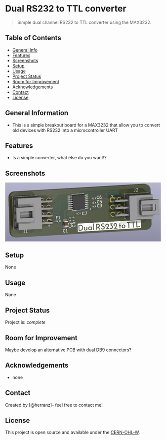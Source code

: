 # Dual RS232 to TTL converter
> Simple dual channel RS232 to TTL converter using the MAX3232.

## Table of Contents
* [General Info](#general-information)
* [Features](#features)
* [Screenshots](#screenshots)
* [Setup](#setup)
* [Usage](#usage)
* [Project Status](#project-status)
* [Room for Improvement](#room-for-improvement)
* [Acknowledgements](#acknowledgements)
* [Contact](#contact)
* [License](#license)


## General Information
- This is a simple breakout board for a MAX3232 that allow you to convert old devices with RS232 into a microcontroller UART
<!-- You don't have to answer all the questions - just the ones relevant to your project. -->





## Features
- Is a simple converter, what else do you want!?



## Screenshots
![3D render](./img/front.PNG "3D render")
<!-- If you have screenshots you'd like to share, include them here. -->


## Setup
None


## Usage
None



## Project Status
Project is:  _complete_ 


## Room for Improvement
Maybe develop an alternative PCB with dual DB9 connectors?


## Acknowledgements
- none


## Contact
Created by [@herranz]- feel free to contact me!



 ## License 
 This project is open source and available under the [CERN-OHL-W](https://ohwr.org/cern_ohl_w_v2.txt).

